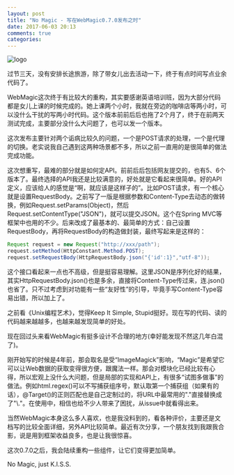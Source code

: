 ```yaml
---
layout: post
title: "No Magic - 写在WebMagic0.7.0发布之时"
date: 2017-06-03 20:13
comments: true
categories: 
---
```


![logo](http://webmagic.io/images/logo.jpeg)


过节三天，没有安排长途旅游，除了带女儿出去活动一下，终于有点时间写点业余代码了。

WebMagic这次终于有比较大的重构，其实要感谢英语培训班，因为大部分代码都是女儿上课的时候完成的。她上课两个小时，我就在旁边的咖啡店等两小时，可以没什么干扰的写两小时代码。这个版本前前后后也拖了2个月了，终于在前两天测试完成，主要部分没什么大问题了，也可以发一个版本。

<!--more-->

这次发布主要针对两个诟病比较久的问题，一个是POST请求的处理，一个是代理的切换。老实说我自己遇到这两种场景都不多，所以之前一直用的是很简单的做法完成功能。

这次想重写，最难的部分就是如何定API。前前后后包括网友提交的，也有5、6个版本了。最终选择的API我还是比较满意的，好处就是它看起来很简单。好的API定义，应该给人的感觉是“啊，就应该是这样子的”。比如POST请求，有一个核心就是设置RequestBody。之前写了一版是根据参数和Content-Type去动态的做转换，例如Request.setParams(Object)，然后Request.setContentType("JSON")，就可以提交JSON。这个在Spring MVC等框架中也用的不少。后来改成了最基本的、最简单的方式：自己设置RequestBody，再将RequestBody的构造做封装，最终写起来是这样的：

```java
Request request = new Request("http://xxx/path");
request.setMethod(HttpConstant.Method.POST);
request.setRequestBody(HttpRequestBody.json("{'id':1}","utf-8"));
```

这个接口看起来一点也不高级，但是挺容易理解。这里JSON是序列化好的结果，其实HttpRequestBody.json()也是多余，直接将Content-Type传过来，连.json()也省了。只不过考虑到对功能有一些“友好性”的引导，毕竟手写Content-Type容易出错，所以加上了。

之前看《Unix编程艺术》，觉得Keep It Simple, Stupid挺好。现在写的代码、读的代码越来越越多，也越来越发现简单的好处。

现在回过头来看WebMagic有挺多设计不合理的地方(幸好能发现不然这几年白混了)。

刚开始写的时候是4年前，那会取名是受“ImageMagick”影响，“Magic”是希望它可以让Web数据的获取变得很方便，跟魔法一样。那会对模块化已经比较有心得，所以宏观上没什么大问题，但是局部的实现和API上，有很多“试图多做事”的做法。例如html.regex()可以不写捕获组序号，默认取第一个捕获组（如果有的话），@Target()的正则匹配也是自己定制过的，将URL中最常用的"."直接替换成了"\\."。在使用中，相信也给不少人带来了困扰，从issue中就看得出来。

当然WebMagic本身这么多人喜欢，也是我没料到的，看各种评价，主要还是文档写的比较全面详细，另外API比较简单。最近有次分享，一个朋友找到我跟我合影，说是用到框架收益良多，也是让我很惊喜。

这次0.7.0之后，我会陆续重构一些组件，让它们变得更加简单。

No Magic, just K.I.S.S.
 